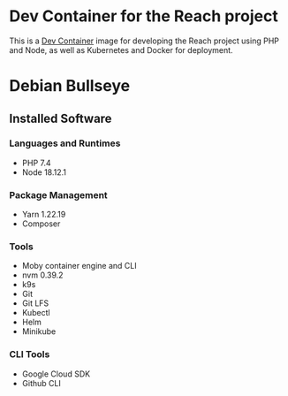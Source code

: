 # Dev Container for the Reach project

This is a [Dev Container][devcontainer] image for developing the Reach project using PHP and Node, as well as Kubernetes and Docker for deployment.

# Debian Bullseye

## Installed Software

### Languages and Runtimes

- PHP 7.4
- Node 18.12.1

### Package Management

- Yarn 1.22.19
- Composer 

### Tools

- Moby container engine and CLI
- nvm 0.39.2
- k9s
- Git
- Git LFS
- Kubectl
- Helm
- Minikube

### CLI Tools

- Google Cloud SDK
- Github CLI

[devcontainer]: https://containers.dev